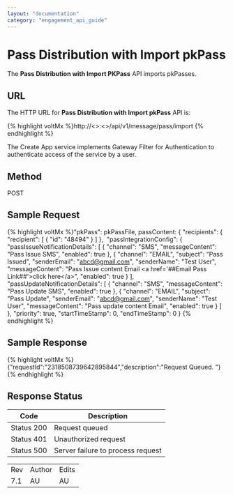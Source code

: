 ```yaml
---
layout: "documentation"
category: "engagement_api_guide"
---
```

                            


Pass Distribution with Import pkPass
====================================

The **Pass Distribution with Import PKPass** API imports pkPasses.

URL
---

The HTTP URL for **Pass Distribution with Import pkPass** API is:

{% highlight voltMx %}http://<<host>>:<<port>>/api/v1/message/pass/import
{% endhighlight %}

The Create App service implements Gateway Filter for Authentication to authenticate access of the service by a user.

Method
------

POST

Sample Request
--------------

{% highlight voltMx %}"pkPass": pkPassFile,
passContent: {
  "recipients": {
    "recipient": [
      {
        "id": "48494"
      }
    ]
  },
   "passIntegrationConfig": {
    "passIssueNotificationDetails": [
      {
        "channel": "SMS",
        "messageContent": "Pass Issue SMS",
        "enabled": true
      },
      {
        "channel": "EMAIL",
        "subject": "Pass Issued",
        "senderEmail": "abcd@gmail.com",
        "senderName": "Test User",
        "messageContent": "Pass Issue content Email &lt;a href='##Email Pass Link##'&gt;click here&lt;/a&gt;",
        "enabled": true
      }
    ],
    "passUpdateNotificationDetails": [
      {
        "channel": "SMS",
        "messageContent": "Pass Update SMS",
        "enabled": true
      },
      {
        "channel": "EMAIL",
        "subject": "Pass Update",
        "senderEmail": "abcd@gmail.com",
        "senderName": "Test User",
        "messageContent": "Pass update content Email",
        "enabled": true
      }
    ]
  },
  "priority": true,
  "startTimeStamp": 0,
  "endTimeStamp": 0
}
{% endhighlight %}

Sample Response
---------------

{% highlight voltMx %}{"requestId":"2318508739642895844","description":"Request Queued. "}
{% endhighlight %}

Response Status
---------------

  
| Code | Description |
| --- | --- |
| Status 200 | Request queued |
| Status 401 | Unauthorized request |
| Status 500 | Server failure to process request |

<table class="TableStyle-RevisionTable" cellspacing="0" style="margin-left: 0;margin-right: auto;mc-table-style: url('../Resources/TableStyles/RevisionTable.css');" data-mc-conditions="Default.HTML"><colgroup><col class="TableStyle-RevisionTable-Column-Column1"> <col class="TableStyle-RevisionTable-Column-Column1"> <col class="TableStyle-RevisionTable-Column-Column1"></colgroup><tbody><tr class="TableStyle-RevisionTable-Body-Body1"><td class="TableStyle-RevisionTable-BodyE-Column1-Body1">Rev</td><td class="TableStyle-RevisionTable-BodyE-Column1-Body1">Author</td><td class="TableStyle-RevisionTable-BodyD-Column1-Body1">Edits</td></tr><tr class="TableStyle-RevisionTable-Body-Body1"><td class="TableStyle-RevisionTable-BodyB-Column1-Body1">7.1</td><td class="TableStyle-RevisionTable-BodyB-Column1-Body1">AU</td><td class="TableStyle-RevisionTable-BodyA-Column1-Body1">AU</td></tr></tbody></table>
